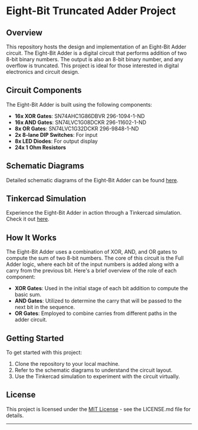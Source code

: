 # Eight-Bit Truncated Adder Project

## Overview

This repository hosts the design and implementation of an Eight-Bit Adder circuit. The Eight-Bit Adder is a digital circuit that performs addition of two 8-bit binary numbers. The output is also an 8-bit binary number, and any overflow is truncated. This project is ideal for those interested in digital electronics and circuit design.

## Circuit Components

The Eight-Bit Adder is built using the following components:
- **16x XOR Gates**: SN74AHC1G86DBVR 296-1094-1-ND
- **16x AND Gates**: SN74LVC1G08DCKR 296-11602-1-ND
- **8x OR Gates**: SN74LVC1G32DCKR 296-9848-1-ND
- **2x 8-lane DIP Switches**: For input
- **8x LED Diodes**: For output display
- **24x 1 Ohm Resistors**

## Schematic Diagrams

Detailed schematic diagrams of the Eight-Bit Adder can be found [here](docs/images/schematics).

## Tinkercad Simulation

Experience the Eight-Bit Adder in action through a Tinkercad simulation. Check it out [here](https://www.tinkercad.com/things/2VmVofHmi9q-eight-bit-truncated-adder-leif-huender).

## How It Works

The Eight-Bit Adder uses a combination of XOR, AND, and OR gates to compute the sum of two 8-bit numbers. The core of this circuit is the Full Adder logic, where each bit of the input numbers is added along with a carry from the previous bit. Here's a brief overview of the role of each component:
- **XOR Gates**: Used in the initial stage of each bit addition to compute the basic sum.
- **AND Gates**: Utilized to determine the carry that will be passed to the next bit in the sequence.
- **OR Gates**: Employed to combine carries from different paths in the adder circuit.

## Getting Started
To get started with this project:
1. Clone the repository to your local machine.
2. Refer to the schematic diagrams to understand the circuit layout.
3. Use the Tinkercad simulation to experiment with the circuit virtually.

## License
This project is licensed under the [MIT License](LICENSE) - see the LICENSE.md file for details.



---